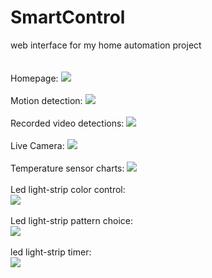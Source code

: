# SmartControl
web interface for my home automation project<br>
<br><br>
Homepage:
<img src=https://user-images.githubusercontent.com/26147769/189451928-a67ce50d-f80e-4660-8677-71830e2923f5.png><br />
<br>
Motion detection:
<img src=https://user-images.githubusercontent.com/26147769/189452247-de0ac433-02ba-463c-a083-5616d1377ad0.png><br />
<br>
Recorded video detections:
<img src=https://user-images.githubusercontent.com/26147769/183503571-8de5b802-e187-47c2-ae23-b21cd817b516.png><br />
<br>
Live Camera:
<img src=https://user-images.githubusercontent.com/26147769/183503580-54221051-ef27-440f-b71c-41021939d674.png><br />
<br>
Temperature sensor charts:
<img src=https://user-images.githubusercontent.com/26147769/183503591-53e28691-70f4-4a85-a667-01c7d85bcd52.png><br />
<br>
Led light-strip color control:
<br>
<img src=https://user-images.githubusercontent.com/26147769/183503602-a92478f4-5a2d-4136-aadb-c8285023b236.png><br />
<br>
Led light-strip pattern choice:
<br>
<img src=https://user-images.githubusercontent.com/26147769/183503629-90739d43-449c-4731-8787-4f1c479d3c73.png><br />
<br>
led light-strip timer:
<br>
<img src=https://user-images.githubusercontent.com/26147769/183503644-8eb12ef9-7a13-4744-ad0d-9e0421c1c0c2.png><br />
